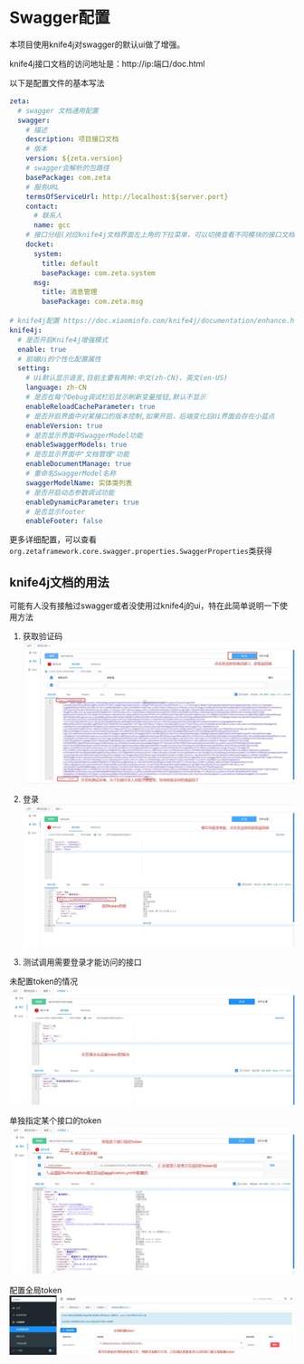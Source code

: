 # Swagger配置
本项目使用knife4j对swagger的默认ui做了增强。

knife4j接口文档的访问地址是：http://ip:端口/doc.html

以下是配置文件的基本写法
```yaml
zeta:
  # swagger 文档通用配置
  swagger:
    # 描述
    description: 项目接口文档
    # 版本
    version: ${zeta.version}
    # swagger会解析的包路径
    basePackage: com.zeta
    # 服务URL
    termsOfServiceUrl: http://localhost:${server.port}
    contact:
      # 联系人
      name: gcc
    # 接口分组(对应knife4j文档界面左上角的下拉菜单，可以切换查看不同模块的接口文档)
    docket:
      system:
        title: default
        basePackage: com.zeta.system
      msg:
        title: 消息管理
        basePackage: com.zeta.msg

# knife4j配置 https://doc.xiaominfo.com/knife4j/documentation/enhance.html
knife4j:
  # 是否开启Knife4j增强模式
  enable: true
  # 前端Ui的个性化配置属性
  setting:
    # Ui默认显示语言,目前主要有两种:中文(zh-CN)、英文(en-US)
    language: zh-CN
    # 是否在每个Debug调试栏后显示刷新变量按钮,默认不显示
    enableReloadCacheParameter: true
    # 是否开启界面中对某接口的版本控制,如果开启，后端变化后Ui界面会存在小蓝点
    enableVersion: true
    # 是否显示界面中SwaggerModel功能
    enableSwaggerModels: true
    # 是否显示界面中"文档管理"功能
    enableDocumentManage: true
    # 重命名SwaggerModel名称
    swaggerModelName: 实体类列表
    # 是否开启动态参数调试功能
    enableDynamicParameter: true
    # 是否显示footer
    enableFooter: false
```

更多详细配置，可以查看`org.zetaframework.core.swagger.properties.SwaggerProperties`类获得

## knife4j文档的用法

可能有人没有接触过swagger或者没使用过knife4j的ui，特在此简单说明一下使用方法

1. 获取验证码
![获取验证码](./img/获取验证码.jpg)

2. 登录
![登录](./img/登录.jpg)

3. 测试调用需要登录才能访问的接口

未配置token的情况
![未在请求头配置token的情况](./img/未在请求头配置token的情况.jpg)

单独指定某个接口的token
![单独指定某个接口的token](./img/单独指定某个接口的token.jpg)

配置全局token
![全局配置token](./img/全局配置token.jpg)
